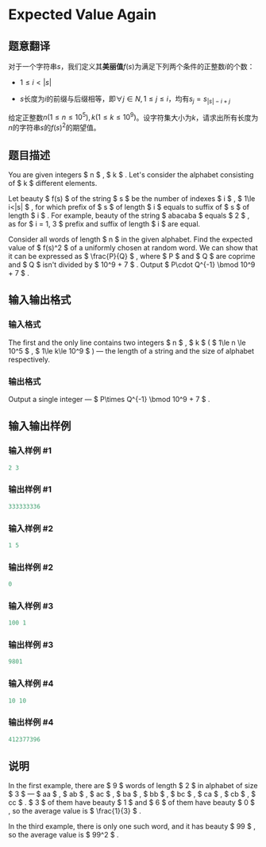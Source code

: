 # Expected Value Again

## 题意翻译

对于一个字符串$s$，我们定义其**美丽值**$f(s)$为满足下列两个条件的正整数$i$的个数：

- $1\leq i<|s|$

- $s$长度为$i$的前缀与后缀相等，即$\forall j\in N,1\leq j\leq i$，均有$s_j=s_{|s|-i+j}$

给定正整数$n(1\leq n\leq 10^5),k(1\leq k\leq 10^9)$。设字符集大小为$k$，请求出所有长度为$n$的字符串$s$的$f(s)^2$的期望值。

## 题目描述

You are given integers $ n $ , $ k $ . Let's consider the alphabet consisting of $ k $ different elements.

Let beauty $ f(s) $ of the string $ s $ be the number of indexes $ i $ , $ 1\le i<|s| $ , for which prefix of $ s $ of length $ i $ equals to suffix of $ s $ of length $ i $ . For example, beauty of the string $ abacaba $ equals $ 2 $ , as for $ i = 1, 3 $ prefix and suffix of length $ i $ are equal.

Consider all words of length $ n $ in the given alphabet. Find the expected value of $ f(s)^2 $ of a uniformly chosen at random word. We can show that it can be expressed as $ \frac{P}{Q} $ , where $ P $ and $ Q $ are coprime and $ Q $ isn't divided by $ 10^9 + 7 $ . Output $ P\cdot Q^{-1} \bmod 10^9 + 7 $ .

## 输入输出格式

### 输入格式

The first and the only line contains two integers $ n $ , $ k $ ( $ 1\le n \le 10^5 $ , $ 1\le k\le 10^9 $ ) — the length of a string and the size of alphabet respectively.

### 输出格式

Output a single integer — $ P\times Q^{-1} \bmod 10^9 + 7 $ .

## 输入输出样例

### 输入样例 #1

```cpp
2 3

```
### 输出样例 #1

```cpp
333333336

```
### 输入样例 #2

```cpp
1 5

```
### 输出样例 #2

```cpp
0

```
### 输入样例 #3

```cpp
100 1

```
### 输出样例 #3

```cpp
9801

```
### 输入样例 #4

```cpp
10 10

```
### 输出样例 #4

```cpp
412377396

```
## 说明

In the first example, there are $ 9 $ words of length $ 2 $ in alphabet of size $ 3 $ — $ aa $ , $ ab $ , $ ac $ , $ ba $ , $ bb $ , $ bc $ , $ ca $ , $ cb $ , $ cc $ . $ 3 $ of them have beauty $ 1 $ and $ 6 $ of them have beauty $ 0 $ , so the average value is $ \frac{1}{3} $ .

In the third example, there is only one such word, and it has beauty $ 99 $ , so the average value is $ 99^2 $ .

